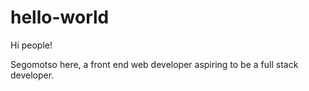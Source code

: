 # hello-world

Hi people!

Segomotso here, a front end web developer aspiring to be a full stack developer.
